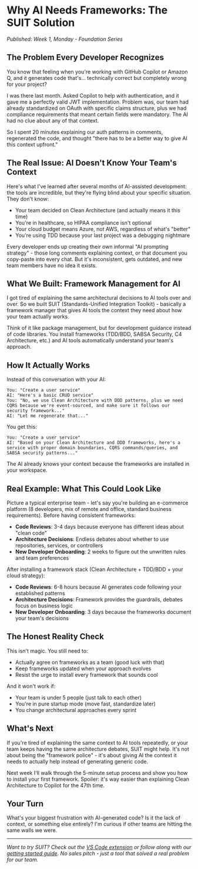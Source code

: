 # Why AI Needs Frameworks: The SUIT Solution

*Published: Week 1, Monday - Foundation Series*

## The Problem Every Developer Recognizes

You know that feeling when you're working with GitHub Copilot or Amazon Q, and it generates code that's... technically correct but completely wrong for your project? 

I was there last month. Asked Copilot to help with authentication, and it gave me a perfectly valid JWT implementation. Problem was, our team had already standardized on OAuth with specific claims structure, plus we had compliance requirements that meant certain fields were mandatory. The AI had no clue about any of that context.

So I spent 20 minutes explaining our auth patterns in comments, regenerated the code, and thought "there has to be a better way to give AI this context upfront."

## The Real Issue: AI Doesn't Know Your Team's Context

Here's what I've learned after several months of AI-assisted development: the tools are incredible, but they're flying blind about your specific situation. They don't know:

- Your team decided on Clean Architecture (and actually means it this time)
- You're in healthcare, so HIPAA compliance isn't optional
- Your cloud budget means Azure, not AWS, regardless of what's "better"
- You're using TDD because your last project was a debugging nightmare

Every developer ends up creating their own informal "AI prompting strategy" - those long comments explaining context, or that document you copy-paste into every chat. But it's inconsistent, gets outdated, and new team members have no idea it exists.

## What We Built: Framework Management for AI

I got tired of explaining the same architectural decisions to AI tools over and over. So we built SUIT (Standards-Unified Integration Toolkit) - basically a framework manager that gives AI tools the context they need about how your team actually works.

Think of it like package management, but for development guidance instead of code libraries. You install frameworks (TDD/BDD, SABSA Security, C4 Architecture, etc.) and AI tools automatically understand your team's approach.

## How It Actually Works

Instead of this conversation with your AI:
```
You: "Create a user service"
AI: "Here's a basic CRUD service"
You: "No, we use Clean Architecture with DDD patterns, plus we need CQRS because we're event-sourced, and make sure it follows our security framework..."
AI: "Let me regenerate that..."
```

You get this:
```
You: "Create a user service" 
AI: "Based on your Clean Architecture and DDD frameworks, here's a service with proper domain boundaries, CQRS commands/queries, and SABSA security patterns..."
```

The AI already knows your context because the frameworks are installed in your workspace.

## Real Example: What This Could Look Like

Picture a typical enterprise team - let's say you're building an e-commerce platform (8 developers, mix of remote and office, standard business requirements). Before having consistent frameworks:

- **Code Reviews**: 3-4 days because everyone has different ideas about "clean code"
- **Architecture Decisions**: Endless debates about whether to use repositories, services, or controllers
- **New Developer Onboarding**: 2 weeks to figure out the unwritten rules and team preferences

After installing a framework stack (Clean Architecture + TDD/BDD + your cloud strategy):

- **Code Reviews**: 6-8 hours because AI generates code following your established patterns
- **Architecture Decisions**: Framework provides the guardrails, debates focus on business logic
- **New Developer Onboarding**: 3 days because the frameworks document your team's decisions

## The Honest Reality Check

This isn't magic. You still need to:
- Actually agree on frameworks as a team (good luck with that)
- Keep frameworks updated when your approach evolves
- Resist the urge to install every framework that sounds cool

And it won't work if:
- Your team is under 5 people (just talk to each other)
- You're in pure startup mode (move fast, standardize later)
- You change architectural approaches every sprint

## What's Next

If you're tired of explaining the same context to AI tools repeatedly, or your team keeps having the same architecture debates, SUIT might help. It's not about being the "framework police" - it's about giving AI the context it needs to actually help instead of generating generic code.

Next week I'll walk through the 5-minute setup process and show you how to install your first framework. Spoiler: it's way easier than explaining Clean Architecture to Copilot for the 47th time.

## Your Turn

What's your biggest frustration with AI-generated code? Is it the lack of context, or something else entirely? I'm curious if other teams are hitting the same walls we were.

---

*Want to try SUIT? Check out the [VS Code extension](link) or follow along with our [getting started guide](link). No sales pitch - just a tool that solved a real problem for our team.*
